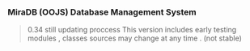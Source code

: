 ### MiraDB (OOJS) Database Management System 

> 0.34 still updating proccess
> This version includes early testing modules , classes sources may change at any time . (not stable)
